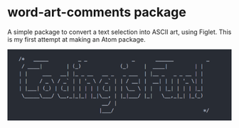 # word-art-comments package

A simple package to convert a text selection into ASCII art, using Figlet. This is my first attempt at making an Atom package.

![Screenie](https://raw.githubusercontent.com/joeldarling/word-art-comments/master/screenshot.png)
